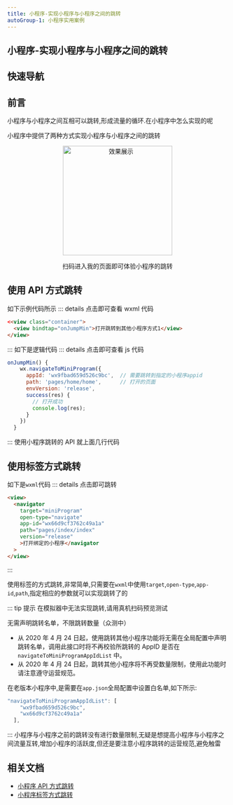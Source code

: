 ```yaml
---
title: 小程序-实现小程序与小程序之间的跳转
autoGroup-1: 小程序实用案例
---
```


## 小程序-实现小程序与小程序之间的跳转

## 快速导航

<TOC />

## 前言

小程序与小程序之间互相可以跳转,形成流量的循环.在小程序中怎么实现的呢

小程序中提供了两种方式实现小程序与小程序之间的跳转

<div align="center">
<img class="medium-zoom lazy" width="250" height="250" loading="lazy"  src ="../images/cloud-create-small-code/min-code.png" alt="效果展示" />
<p>扫码进入我的页面即可体验小程序的跳转</p>
</div>

## 使用 API 方式跳转

如下示例代码所示
::: details 点击即可查看 wxml 代码

```html
<<view class="container">
  <view bindtap="onJumpMin">打开跳转到其他小程序方式1</view>
</view>
```

:::
如下是逻辑代码
::: details 点击即可查看 js 代码

```js
onJumpMin() {
    wx.navigateToMiniProgram({
      appId: 'wx9fbad659d526c9bc',  // 需要跳转到指定的小程序appid
      path: 'pages/home/home',      // 打开的页面
      envVersion: 'release',
      success(res) {
        // 打开成功
        console.log(res);
      }
    })
  }
```

:::
使用小程序跳转的 API 就上面几行代码

## 使用标签方式跳转

如下是`wxml`代码
::: details 点击即可跳转

```html
<view>
  <navigator
    target="miniProgram"
    open-type="navigate"
    app-id="wx66d9cf3762c49a1a"
    path="pages/index/index"
    version="release"
    >打开绑定的小程序</navigator
  >
</view>
```

:::

使用标签的方式跳转,非常简单,只需要在`wxml`中使用`target`,`open-type`,`app-id`,`path`,指定相应的参数就可以实现跳转了的

::: tip 提示
在模拟器中无法实现跳转,请用真机扫码预览测试

无需声明跳转名单，不限跳转数量（众测中）

- 从 2020 年 4 月 24 日起，使用跳转其他小程序功能将无需在全局配置中声明跳转名单，调用此接口时将不再校验所跳转的 AppID 是否在 `navigateToMiniProgramAppIdList` 中。
- 从 2020 年 4 月 24 日起，跳转其他小程序将不再受数量限制，使用此功能时请注意遵守运营规范。

在老版本小程序中,是需要在`app.json`全局配置中设置白名单,如下所示:

```js
"navigateToMiniProgramAppIdList": [
    "wx9fbad659d526c9bc",
    "wx66d9cf3762c49a1a"
  ],
```

:::
小程序与小程序之前的跳转没有进行数量限制,无疑是想提高小程序与小程序之间流量互转,增加小程序的活跃度,但还是要注意小程序跳转的运营规范,避免触雷

## 相关文档

- [小程序 API 方式跳转](https://developers.weixin.qq.com/miniprogram/dev/api/open-api/miniprogram-navigate/wx.navigateToMiniProgram.html)
- [小程序标签方式跳转](https://developers.weixin.qq.com/miniprogram/dev/component/navigator.html)

<footer-FooterLink :isShareLink="true" :isDaShang="true" />

<div align="center">
<footer-ArticleAdvertiSpace   width="600" height="140" />
</div>
<footer-FeedBack />
